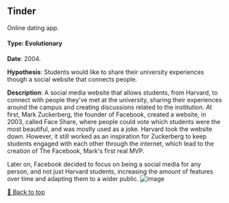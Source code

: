 <!-- Tinder -->
<h2 align="left">Tinder</h2>

Online dating app.

#### Type: Evolutionary
**Date**: 2004.

**Hypothesis**: Students would like to share their university experiences though a social website that connects people.

**Description**: A social media website that allows students, from Harvard, to connect with people they've met at the university, sharing their experiences around the campus and creating discussions related to the institution. At first, Mark Zuckerberg, the founder of Facebook, created a website, in 2003, called Face Share, where people could vote which students were the most beautiful, and was mostly used as a joke. Harvard took the website down. However, it still worked as an inspiration for Zuckerberg to keep students engaged with each other through the internet, which lead to the creation of The Facebook, Mark's first real MVP.

Later on, Facebook decided to focus on being a social media for any person, and not just Harvard students, increasing the amount of features over time and adapting them to a wider public.
![image](https://user-images.githubusercontent.com/42478443/234888195-836e2e0e-e844-4f75-9e86-bd68e2116394.png)


[🔼 Back to top](#awesome-mvps)
